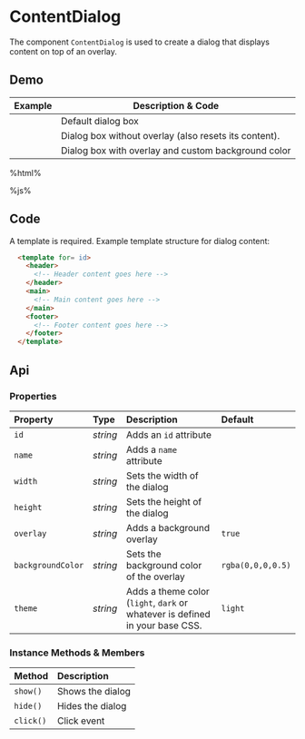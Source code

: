 # ContentDialog
The component `ContentDialog` is used to create a dialog that displays content on top of an overlay.

## Demo

<table class="example">
  <thead>
    <tr>
      <th>Example</th>
      <th>Description &amp; Code</th>
    </tr>
  </thead>
  <tbody>
    <tr>
      <td>
        <content-dialog id="content-dialog-example-1"></content-dialog>
        <input-button name="buttonCancel" id="content-dialog-link-example-1" value="Click to open"></input-button>
      </td>
      <td>
        <span id="content-dialog-tooltip-1">Default dialog box</span>
      </td>
    </tr>
    <tr>
      <td>
        <content-dialog id="content-dialog-example-2" overlay="false"></content-dialog>
        <input-button name="buttonCancel" id="content-dialog-link-example-2" value="Click to open"></input-button>
      </td>
      <td>
        <span id="content-dialog-tooltip-2">
          Dialog box without overlay (also resets its content).
        </span>
      </td>
    </tr>
    <tr>
      <td>
        <content-dialog id="content-dialog-example-3" overlay="true" background-color="rgba(75, 145, 221, 0.5)"></content-dialog>
        <input-button name="buttonCancel" id="content-dialog-link-example-3" value="Click to open"></input-button>
      </td>
      <td>
        <span id="content-dialog-tooltip-3">
          Dialog box with overlay and custom background color
        </span>
      </td>
    </tr>
  </tbody>
</table>

%html%

%js%

## Code

A template is required. Example template structure for dialog content:

```html
  <template for= id>
    <header>
      <!-- Header content goes here -->
    </header>
    <main>
      <!-- Main content goes here -->
    </main>
    <footer>
      <!-- Footer content goes here -->
    </footer>
  </template>
```

## Api

### Properties

| Property | Type | Description | Default |
| :--- | :--- | :--- | :--- |
| `id` | *string* | Adds an `id` attribute |  |
| `name` | *string* | Adds a `name` attribute |  |
| `width` | *string* | Sets the width of the dialog |  |
| `height` | *string* | Sets the height of the dialog |  |
| `overlay` | *string* | Adds a background overlay | `true` |
| `backgroundColor` | *string* | Sets the background color of the overlay | `rgba(0,0,0,0.5)` |
| `theme` | *string* | Adds a theme color (`light`, `dark` or whatever is defined in your base CSS. | `light` |

### Instance Methods & Members

| Method | Description |
| :--- | :--- |
| `show()` | Shows the dialog |
| `hide()` | Hides the dialog |
| `click()` | Click event |
